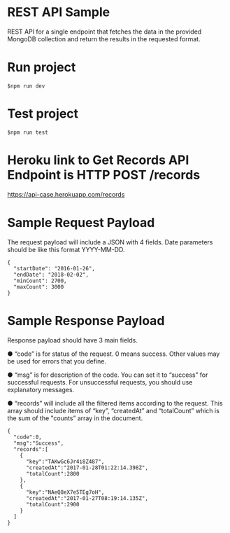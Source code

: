 # REST API Sample
REST API for a single endpoint that fetches the data in the
provided MongoDB collection and return the results in the requested format.

# Run project
```
$npm run dev
```

# Test project
```
$npm run test
```

# Heroku link to Get Records API Endpoint is HTTP POST /records
https://api-case.herokuapp.com/records

# Sample Request Payload
The request payload will include a JSON with 4 fields. Date parameters should be like this format YYYY-MM-DD.

```
{
  "startDate": "2016-01-26",
  "endDate": "2018-02-02",
  "minCount": 2700,
  "maxCount": 3000
}
```
# Sample Response Payload
Response payload should have 3 main fields.

● “code” is for status of the request. 0 means success. Other values may be used for errors that you define.

● “msg” is for description of the code. You can set it to “success” for successful requests. For unsuccessful requests, you should use explanatory messages.

● “records” will include all the filtered items according to the request. This array should include items of “key”, “createdAt” and “totalCount” which is the sum of the "counts” array in the document.

```
{
  "code":0,
  "msg":"Success",
  "records":[
    {
      "key":"TAKwGc6Jr4i8Z487",
      "createdAt":"2017-01-28T01:22:14.398Z",
      "totalCount":2800
    },
    {
      "key":"NAeQ8eX7e5TEg7oH",
      "createdAt":"2017-01-27T08:19:14.135Z",
      "totalCount":2900
    }
  ]
}
```
